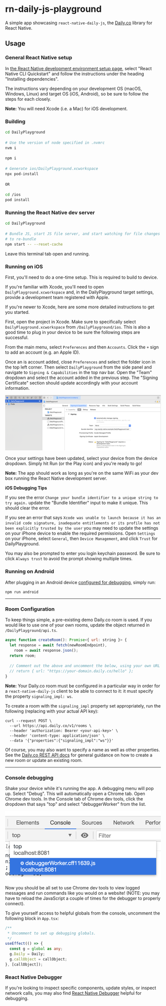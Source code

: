 # rn-daily-js-playground

A simple app showcasing `react-native-daily-js`, the [Daily.co](https://www.daily.co) library for React Native.

## Usage

### General React Native setup

In [the React Native development environment setup page](https://reactnative.dev/docs/environment-setup), select "React Native CLI Quickstart" and follow the instructions under the heading "Installing dependencies".

The instructions vary depending on your development OS (macOS, Windows, Linux) and target OS (iOS, Android), so be sure to follow the steps for each closely.

**Note:** You will need Xcode (i.e. a Mac) for iOS development. 

### Building

```bash
cd DailyPlayground

# Use the version of node specified in .nvmrc
nvm i

npm i

# Generate ios/DailyPlayground.xcworkspace
npx pod-install

OR

cd /ios
pod install
```

### Running the React Native dev server

```bash
cd DailyPlayground

# Bundle JS, start JS file server, and start watching for file changes in order
# to re-bundle
npm start -- --reset-cache
```

Leave this terminal tab open and running.

### Running on iOS

First, you'll need to do a one-time setup. This is required to build to device.

If you're familiar with Xcode, you'll need to open `DailyPlayground.xcworkspace` and, in the DailyPlayground target settings, provide a development team registered with Apple. 

If you're newer to Xcode, here are some more detailed instructions to get you started.

First, open the project in Xcode. Make sure to specifically select `DailyPlayground.xcworkspace` from `/DailyPlayground/ios`. This is also a good time to plug in your device to be sure the following steps are successful.
 
From the main menu, select `Preferences` and then `Accounts`. Click the `+` sign to add an account (e.g. an Apple ID).

Once an is account added, close `Preferences` and select the folder icon in the top left corner. Then select `DailyPlayground` from the side panel and navigate to `Signing & Capabilities` in the top nav bar. Open the "Team" dropdown and select the account added in the previous step. The "Signing Certificate" section should update accordingly with your account information.

![Xcode menu ](xcode-screenshot.png)

Once your settings have been updated, select your device from the device dropdown. Simply hit Run (or the Play icon) and you're ready to go!

**Note:** The app should work as long as you're on the same WiFi as your dev box running the React Native development server.

**iOS Debugging Tips**

If you see the error `Change your bundle identifier to a unique string to try again.` update the "Bundle Identifier" input to make it unique. This should clear the error.

If you see an error that says `Xcode was unable to launch because it has an invalid code signature, inadequate entitlements or its profile has not been explicitly trusted by the user` you may need to update the settings on your iPhone device to enable the required permissions. Open `Settings` on your iPhone, select `General`, then `Device Management`, and click `Trust` for DailyPlayground.

You may also be prompted to enter you login keychain password. Be sure to click `Always trust` to avoid the prompt showing multiple times.

### Running on Android

After plugging in an Android device [configured for debugging](https://developer.android.com/studio/debug/dev-options), simply run:

```
npm run android
```

----

### Room Configuration

To keep things simple, a pre-existing demo Daily.co room is used. If you would like to use one of your own rooms, update the object returned in `/DailyPlayground/api.ts`.

```js
async function createRoom(): Promise<{ url: string }> {
  let response = await fetch(newRoomEndpoint),
    room = await response.json();
  return room;

  // Comment out the above and uncomment the below, using your own URL
  // return { url: "https://your-domain.daily.co/hello" };
}
```

**Note:**
Your Daily.co room must be configured in a particular way in order for a `react-native-daily-js` client to be able to connect to it: it must specify the property `signaling_impl: ws`.

To create a room with the `signaling_impl` property set appropriately, run the following (replacing <your-api-key> with your actual API key):

```
curl --request POST \
  --url https://api.daily.co/v1/rooms \
  --header 'authorization: Bearer <your-api-key>' \
  --header 'content-type: application/json' \
  --data '{"properties":{"signaling_impl":"ws"}}'
```

Of course, you may also want to specify a name as well as other properties. See the [Daily.co REST API docs](https://docs.daily.co/reference#rooms) for general guidance on how to create a new room or update an existing room.

----
### Console debugging

Shake your device while it's running the app. A debugging menu will pop up. Select "Debug". This will automatically open a Chrome tab. Open Chrome dev tools. In the Console tab of Chrome dev tools, click the dropdown that says "top" and select "debuggerWorker" from the list.

![Image showing selecting "debuggerWorker" from the Console tab in the Chrome debugger](debuggerWorker-screenshot.png)

Now you should be all set to use Chrome dev tools to view logged messages and run commands like you would on a website! (NOTE: you may have to reload the JavaScript a couple of times for the debugger to properly connect).

To give yourself access to helpful globals from the console, uncomment the following block in `App.tsx`:

```ts
/**
 * Uncomment to set up debugging globals.
 */
useEffect(() => {
  const g = global as any;
  g.Daily = Daily;
  g.callObject = callObject;
}, [callObject]);
```

### React Native Debugger

If you're looking to inspect specific components, update styles, or inspect network calls, you may also find [React Native Debugger](https://github.com/jhen0409/react-native-debugger) helpful for debugging.
